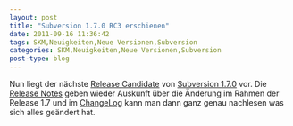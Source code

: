 ```yaml
---
layout: post
title: "Subversion 1.7.0 RC3 erschienen"
date: 2011-09-16 11:36:42
tags: SKM,Neuigkeiten,Neue Versionen,Subversion
categories: SKM,Neuigkeiten,Neue Versionen,Subversion
post-type: blog
---
```

Nun liegt der nächste <a href="http://old.nabble.com/Apache-Subversion-1.7.0-rc3-Released-to32466227.html">Release Candidate</a> von <a href="http://subversion.apache.org">Subversion 1.7.0</a> vor. Die <a href="http://subversion.apache.org/docs/release-notes/1.7.html">Release Notes</a> geben wieder Auskunft über die Änderung im Rahmen der Release 1.7 und im <a href="http://svn.apache.org/repos/asf/subversion/tags/1.7.0-rc3/CHANGES">ChangeLog</a> kann man dann ganz genau nachlesen was sich alles geändert hat.
